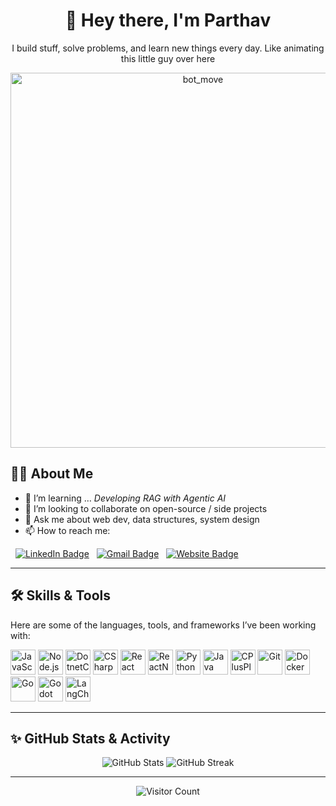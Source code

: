 <!-- ===== Header / Hero Section ===== -->
<div align="center">
  <h1>👋 Hey there, I'm Parthav</h1>
  <p>I build stuff, solve problems, and learn new things every day. Like animating this little guy over here</p>
  <img src="https://github.com/user-attachments/assets/9e3ce2aa-60f4-4267-b42c-9cdfe01403b1" width="600px" alt="bot_move">
</div>

## 🧑‍💻 About Me

<!-- - 🔭 I’m currently working on … *(mention your main role / project)* -->
- 🌱 I’m learning … *Developing RAG with Agentic AI*
- 👯 I’m looking to collaborate on open-source / side projects
- 💬 Ask me about web dev, data structures, system design
- 📫 How to reach me:

&nbsp;&nbsp;[![LinkedIn Badge](https://img.shields.io/badge/LinkedIn-blue?logo=linkedin&logoColor=white&style=for-the-badge)](https://www.linkedin.com/parthav46)
&nbsp;&nbsp;[![Gmail Badge](https://img.shields.io/badge/Gmail-red?logo=gmail&logoColor=white&style=for-the-badge)](mailto:parthav46@gmail.com)
&nbsp;&nbsp;[![Website Badge](https://img.shields.io/badge/Portfolio-green?logo=google-chrome&logoColor=white&style=for-the-badge)](https://yourportfolio.com)

---

## 🛠 Skills & Tools

Here are some of the languages, tools, and frameworks I’ve been working with:

<div>
  <img src="https://cdn.jsdelivr.net/gh/devicons/devicon/icons/javascript/javascript-original.svg" width="40" height="40" alt="JavaScript" />
  <img src="https://cdn.jsdelivr.net/gh/devicons/devicon/icons/nodejs/nodejs-original.svg" width="40" height="40" alt="Node.js" />
  <img src="https://cdn.jsdelivr.net/gh/devicons/devicon/icons/dotnetcore/dotnetcore-original.svg" width="40" height="40" alt="DotnetCore" />
  <img src="https://cdn.jsdelivr.net/gh/devicons/devicon/icons/csharp/csharp-original.svg" width="40" height="40" alt="CSharp" />
  <img src="https://cdn.jsdelivr.net/gh/devicons/devicon/icons/react/react-original.svg" width="40" height="40" alt="React" />
  <img src="https://cdn.jsdelivr.net/gh/devicons/devicon/icons/reactnative/reactnative-original-wordmark.svg" width="40" height="40" alt="ReactNative" />
  <img src="https://cdn.jsdelivr.net/gh/devicons/devicon/icons/python/python-original.svg" width="40" height="40" alt="Python" />
  <img src="https://cdn.jsdelivr.net/gh/devicons/devicon/icons/java/java-original.svg" width="40" height="40" alt="Java" />
  <img src="https://cdn.jsdelivr.net/gh/devicons/devicon/icons/cplusplus/cplusplus-original.svg" width="40" height="40" alt="CPlusPlus" />
  <img src="https://cdn.jsdelivr.net/gh/devicons/devicon/icons/git/git-original.svg" width="40" height="40" alt="Git" />
  <img src="https://cdn.jsdelivr.net/gh/devicons/devicon/icons/docker/docker-original.svg" width="40" height="40" alt="Docker" />
  <img src="https://cdn.jsdelivr.net/gh/devicons/devicon/icons/go/go-original-wordmark.svg" width="40" height="40" alt="Go" />
  <img src="https://cdn.jsdelivr.net/gh/devicons/devicon/icons/godot/godot-original.svg" width="40" height="40" alt="Godot" />
  <img src="https://github.com/user-attachments/assets/b8fec153-9551-4158-8126-c78a2acc5403" height="40" alt="LangChain" />
  
</div>

---

## ✨ GitHub Stats & Activity

<div align="center">
  <!-- You can customize themes & parameters here -->
  <img src="https://github-readme-stats.vercel.app/api?username=Parthav46&show_icons=true&theme=transparent" alt="GitHub Stats" />
  <img src="https://github-readme-streak-stats.herokuapp.com/?user=Parthav46&theme=transparent" alt="GitHub Streak" />
</div>

---

<div align="center">
  <img src="https://komarev.com/ghpvc/?username=Parthav46&label=Profile%20views" alt="Visitor Count" /> 
</div>
